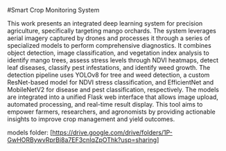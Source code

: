 #Smart Crop Monitoring System 

This work presents an integrated deep learning system for precision agriculture, specifically targeting mango orchards. The system leverages aerial imagery captured by drones and processes it through a series of specialized models to perform comprehensive diagnostics. It combines object detection, image classification, and vegetation index analysis to identify mango trees, assess stress levels through NDVI heatmaps, detect leaf diseases, classify pest infestations, and identify weed growth. The detection pipeline uses YOLOv8 for tree and weed detection, a custom ResNet-based model for NDVI stress classification, and EfficientNet and MobileNetV2 for disease and pest classification, respectively. The models are integrated into a unified Flask web interface that allows image upload, automated processing, and real-time result display. This tool aims to empower farmers, researchers, and agronomists by providing actionable insights to improve crop management and yield outcomes.


models folder: [https://drive.google.com/drive/folders/1P-GwHORBywvRprBi8a7EF3cnIqZpOThk?usp=sharing]
